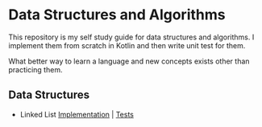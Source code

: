 # Data Structures and Algorithms

This repository is my self study guide for data structures and algorithms. I implement them from scratch in Kotlin
and then write unit test for them.

What better way to learn a language and new concepts exists other than practicing them. 

## Data Structures

* Linked List [Implementation](https://github.com/dnutiu/dsa/blob/master/src/main/kotlin/data_structures/linked_list/LinkedList.kt) | [Tests](https://github.com/dnutiu/dsa/blob/master/src/test/kotlin/data_structures/linked_list/LinkedListTest.kt)